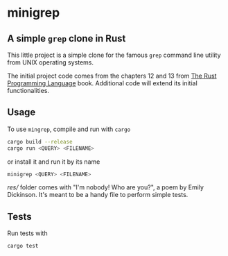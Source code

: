# minigrep

## A simple `grep` clone in Rust

This little project is a simple clone for the famous `grep` command
line utility from UNIX operating systems.

The initial project code comes from the chapters 12 and 13 from [The
Rust Programming Language](https://doc.rust-lang.org/book/)
book. Additional code will extend its initial functionalities.


## Usage

To use `mingrep`, compile and run with `cargo`
```bash
cargo build --release
cargo run <QUERY> <FILENAME>
```

or install it and run it by its name
```bash
minigrep <QUERY> <FILENAME>
```

*res/* folder comes with "I'm nobody! Who are you?", a poem by Emily
Dickinson. It's meant to be a handy file to perform simple tests.


## Tests

Run tests with
```bash
cargo test
```
